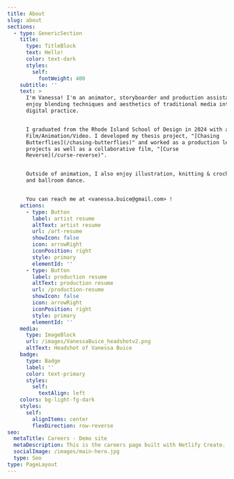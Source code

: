 ```yaml
---
title: About
slug: about
sections:
  - type: GenericSection
    title:
      type: TitleBlock
      text: Hello!
      color: text-dark
      styles:
        self:
          fontWeight: 400
    subtitle: ''
    text: >
      I'm Vanessa! I'm an animator, storyboarder and production assistant etc. I
      enjoy blending techniques and aesthetics of traditional media into my
      digital practice.


      I graduated from the Rhode Island School of Design in 2024 with a BFA in
      Film/Animation/Video. I developed my thesis project, "[Chasing
      Butterflies](/chasing-butterflies)" and worked as a production lead on my
      projects as well as a collaborative film, "[Curse
      Reverse](/curse-reverse)".


      Outside of animation, I also enjoy illustration, knitting & crocheting,
      and ballroom dance.


      You can reach me at <vanessa.buice@gmail.com> !
    actions:
      - type: Button
        label: artist resume
        altText: artist resume
        url: /art-resume
        showIcon: false
        icon: arrowRight
        iconPosition: right
        style: primary
        elementId: ''
      - type: Button
        label: production resume
        altText: production resume
        url: /production-resume
        showIcon: false
        icon: arrowRight
        iconPosition: right
        style: primary
        elementId: ''
    media:
      type: ImageBlock
      url: /images/VanessaBuice_headshotv2.png
      altText: Headshot of Vanessa Buice
    badge:
      type: Badge
      label: ''
      color: text-primary
      styles:
        self:
          textAlign: left
    colors: bg-light-fg-dark
    styles:
      self:
        alignItems: center
        flexDirection: row-reverse
seo:
  metaTitle: Careers - Demo site
  metaDescription: This is the careers page built with Netlify Create.
  socialImage: /images/main-hero.jpg
  type: Seo
type: PageLayout
---
```

